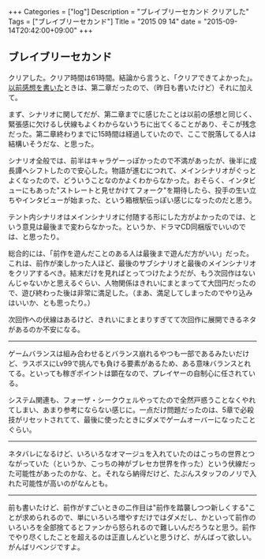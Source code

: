 +++
Categories = ["log"]
Description = "ブレイブリーセカンド クリアした"
Tags = ["ブレイブリーセカンド"]
Title = "2015 09 14"
date = "2015-09-14T20:42:00+09:00"
+++

## ブレイブリーセカンド
クリアした。クリア時間は61時間。結論から言うと、「クリアできてよかった」。[以前感想を書いた](http://deprode.net/log/logs/2015-08-27/)ときは、第二章だったので、（昨日も書いたけど）それに加えて。

まず、シナリオに関してだが、第二章までに感じたことは以前の感想と同じく、緊張感に欠けるし伏線もよくわからないうちに出てくることがあり、そこが残念だった。第二章終わりまでに15時間は経過していたので、ここで脱落してる人は結構いそうだな、と思った。

シナリオ全般では、前半はキャラゲーっぽかったので不満があったが、後半に成長譚へシフトしたので安心した。物語が進むにつれて、メインシナリオがぐっとよくなったので、どういうことなのかよくわからなかった。おそらく、インタビューにもあった"ストレートと見せかけてフォーク"を期待したら、投手の生い立ちやインタビューが始まった、という箱根駅伝っぽい感じになったのだと思う。

テント内シナリオはメインシナリオに付随する形にした方がよかったのでは、という意見は最後まで変わらなかった。というか、ドラマCD同梱版でいいのでは、と思ったり。

総合的には、「前作を遊んだことのある人は最後まで遊んだ方がいい」だった。これは、前作が楽しかった人ほど、最後のサブシナリオと最後のメインシナリオをクリアするべき。結末だけを見ればとってつけたようだが、もう次回作はないんじゃないかと思えるぐらい、人物関係はきれいにまとまってて大団円だったので、遊び終わった後は非常に満足した。（まあ、満足してしまったのでやり込みはいいか、とも思ったり。）

次回作への伏線はあるけど、きれいにまとまりすぎてて次回作に展開できるネタがあるのか不安になる。

----

ゲームバランスは組み合わせるとバランス崩れるやつも一部であるみたいだけど、ラスボスにLv99で挑んでも負ける要素があるため、ある意味バランスとれてる。といっても稼ぎポイントは顕在なので、プレイヤーの自制心に任されている。

システム関連も、フォーザ・シークウェルやってたので全然戸惑うことなくやれてしまい、あまり参考にならない感じに。一点だけ問題だったのは、5章で必殺技がリセットされてて、最後に使ったときにダメでゲームオーバーになったことぐらい。

----

ネタバレになるけど、いろいろなオマージュを入れていたのはこっちの世界とつながっていた（というか、こっちの神がブレセカ世界を作った）という伏線だった可能性があったのかな、と。それなら納得だけど、たぶんスタッフのノリで入れた可能性が高いのがなんとも。

----

前も書いたけど、前作がすごいときの二作目は"前作を踏襲しつつ新しくする"ことが求められるので、単にいろいろ増やすだけではダメだし、かといって前作のいろいろを全部捨てるとファンから怒られるので難しいんだろうなと思う。前作でやり尽くしたことを超えるのは正直しんどいと思うけど、がんばって欲しい。がんばリベンジですよ。
